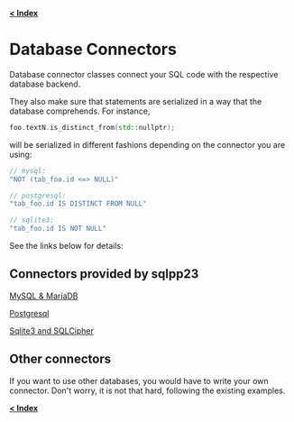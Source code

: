 [**\< Index**](/docs/README.md)

# Database Connectors

Database connector classes connect your SQL code with the respective database backend.

They also make sure that statements are serialized in a way that the database comprehends. For instance,

```C++
foo.textN.is_distinct_from(std::nullptr);
```

will be serialized in different fashions depending on the connector you are using:

```C++
// mysql:
"NOT (tab_foo.id <=> NULL)"

// postgresql:
"tab_foo.id IS DISTINCT FROM NULL"

// sqlite3:
"tab_foo.id IS NOT NULL"
```

See the links below for details:

## Connectors provided by sqlpp23

[MySQL & MariaDB](/docs/connectors/mysql.md)

[Postgresql](/docs/connectors/postgresql.md)

[Sqlite3 and SQLCipher](/docs/connectors/sqlite3.md)

## Other connectors

If you want to use other databases, you would have to write your own connector.
Don't worry, it is not that hard, following the existing examples.

[**\< Index**](/docs/README.md)
